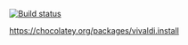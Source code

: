 ﻿[![Build status](https://dev.azure.com/bc3tech/BC3%20Technologies/_apis/build/status/Chocolatey/Vivaldi%20Releases%20-%20Flow-Triggered2)](https://dev.azure.com/bc3tech/BC3%20Technologies/_build/latest?definitionId=48)

https://chocolatey.org/packages/vivaldi.install